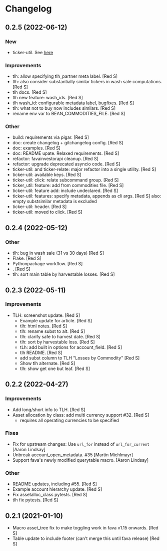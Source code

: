 # Changelog

## 0.2.5 (2022-06-12)
### New
- ticker-util. See [here](https://groups.google.com/g/beancount/c/eewOW4HQKOI)

### Improvements
- tlh: allow specifying tlh_partner meta label. [Red S]
- tlh: also consider substantially similar tickers in wash sale computations. [Red S]
- tlh docs. [Red S]
- tlh new feature: wash_ids. [Red S]
- tlh wash_id: configurable metadata label, bugfixes. [Red S]
- tlh: what not to buy now includes similars. [Red S]
- rename env var to BEAN_COMMODITIES_FILE. [Red S]


### Other

- build: requirements via pigar. [Red S]
- doc: create changelog + gitchangelog config. [Red S]
- doc: examples. [Red S]
- doc: README upate. Relaxed requirements. [Red S]
- refactor: favainvestorapi cleanup. [Red S]
- refactor: upgrade deprecated asyncio code. [Red S]
- ticker-util: and ticker-relate: major refactor into a single utility. [Red S]
- ticker-util: available keys. [Red S]
- ticker-util: click: relate subcommand group. [Red S]
- ticker_util: feature: add from commodities file. [Red S]
- ticker-util: feature add: include undeclared. [Red S]
- ticker-util: features: specify metadata, appends as cli args. [Red S] also: empty substsimilar metadata is excluded
- ticker-util: header. [Red S]
- ticker-util: moved to click. [Red S]


## 0.2.4 (2022-05-12)


### Other

- tlh: bug in wash sale (31 vs 30 days) [Red S]
- Flake. [Red S]
- Pythonpackage workflow. [Red S]
- . [Red S]
- tlh: sort main table by harvestable losses. [Red S]

## 0.2.3 (2022-05-11)


### Improvements

- TLH: screenshot update. [Red S]
  - Example update for article. [Red S]
  - tlh: html notes. [Red S]
  - tlh: rename subst to alt. [Red S]
  - tlh: clarify safe to harvest date. [Red S]
  - tlh: sort by harvestable loss. [Red S]
  - tLh: add built in options for account_field. [Red S]
  - tlh README. [Red S]
  - add subst column to TLH "Losses by Commodity" [Red S]
  - Show tlh alternate. [Red S]
  - tlh: show get one but leaf. [Red S]


## 0.2.2 (2022-04-27)
### Improvements
- Add long/short info to TLH. [Red S]
- Asset allocation by class: add multi currency support #32. [Red S]
  - requires all operating currencies to be specified

### Fixes
- Fix for upstream changes: Use `url_for` instead of `url_for_current` [Aaron Lindsay]
- Unbreak account_open_metadata. #35 [Martin Michlmayr]
- Support fava's newly modified querytable macro. [Aaron Lindsay]

### Other
- README updates, including #55. [Red S]
- Example account hierarchy update. [Red S]
- Fix assetalloc_class pytests. [Red S]
- tlh fix pytests. [Red S]

## 0.2.1 (2021-01-10)
- Macro asset_tree fix to make toggling work in fava v1.15 onwards. [Red S]
- Table update to include footer (can't merge this until fava release) [Red S]
